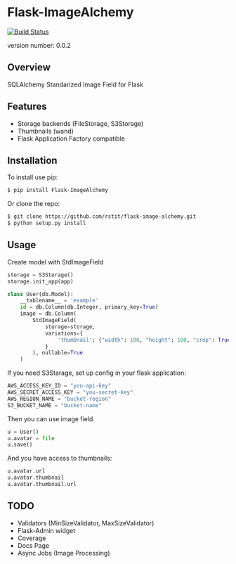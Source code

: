 Flask-ImageAlchemy
===============================
[![Build Status](https://travis-ci.org/rstit/flask-image-alchemy.svg?branch=master)](https://travis-ci.org/rstit/flask-image-alchemy)

version number: 0.0.2

Overview
--------

SQLAlchemy Standarized Image Field for Flask

Features
--------
- Storage backends (FileStorage, S3Storage)
- Thumbnails (wand)
- Flask Application Factory compatible

Installation
--------------------

To install use pip:
```bash
$ pip install Flask-ImageAlchemy
```

Or clone the repo:
```bash
$ git clone https://github.com/rstit/flask-image-alchemy.git
$ python setup.py install
```
Usage
-----
Create model with StdImageField
```python
storage = S3Storage()
storage.init_app(app)

class User(db.Model):
    __tablename__ = 'example'
    id = db.Column(db.Integer, primary_key=True)
    image = db.Column(
        StdImageField(
            storage=storage,
            variations={
                'thumbnail': {"width": 100, "height": 100, "crop": True}
            }
        ), nullable=True
    )
```
If you need S3Starage, set up config in your flask application:
```python
AWS_ACCESS_KEY_ID = "you-api-key"
AWS_SECRET_ACCESS_KEY = "you-secret-key"
AWS_REGION_NAME = "bucket-region"
S3_BUCKET_NAME = "bucket-name"
```

Then you can use image field
```python
u = User()
u.avatar = file
u.save()
```
And you have access to thumbnails:
```python
u.avatar.url
u.avatar.thumbnail
u.avatar.thumbnail.url
```


TODO
------------
* Validators (MinSizeValidator, MaxSizeValidator)
* Flask-Admin widget
* Coverage
* Docs Page
* Async Jobs (Image Processing)